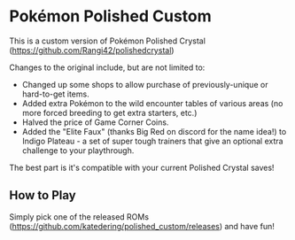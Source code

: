# Pokémon Polished Custom

This is a custom version of Pokémon Polished Crystal (https://github.com/Rangi42/polishedcrystal)

Changes to the original include, but are not limited to:

* Changed up some shops to allow purchase of previously-unique or hard-to-get items.
* Added extra Pokémon to the wild encounter tables of various areas (no more forced breeding to get extra starters, etc.)
* Halved the price of Game Corner Coins.
* Added the "Elite Faux" (thanks Big Red on discord for the name idea!) to Indigo Plateau - a set of super tough trainers that give an optional extra challenge to your playthrough.

The best part is it's compatible with your current Polished Crystal saves!

## How to Play

Simply pick one of the released ROMs (https://github.com/katedering/polished_custom/releases) and have fun!
